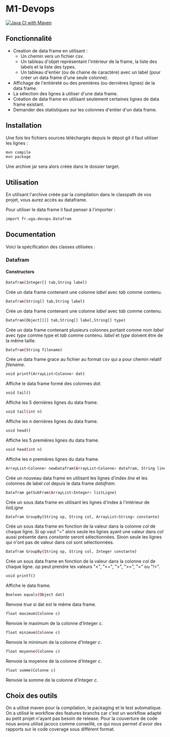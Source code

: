 # M1-Devops
[![Java CI with Maven](https://github.com/comtoist/M1-Devops/actions/workflows/maven.yml/badge.svg)](https://github.com/comtoist/M1-Devops/actions/workflows/maven.yml)

## Fonctionnalité

  - Creation de data frame en utilisant :
      * Un chemin vers un fichier csv.
      * Un tableau d'objet représentant l'intérieur de la frame, la liste des labels et la liste des types.
      * Un tableau d'entier (ou de chaine de caractère) avec un label (pour créer un data frame d'une seule colonne).
  - Affichage de l'entièreté ou des premières (ou dernières lignes) de la data frame.
  - La sélection des lignes à utiliser d'une data frame.
  - Création de data frame en utilisant seulement certaines lignes de data frame existant.
  - Demander des statistiques sur les colonnes d'entier d'un data frame.

## Installation

Une fois les fichiers sources téléchargés depuis le dépot git il faut utiliser les lignes :
```sh
mvn compile
mvn package
```

Une archive jar sera alors créée dans le dossier target.

## Utilisation

En utilisant l'archive créée par la compilation dans le classpath de vos projet, vous aurez accès au dataframe.

Pour utiliser le data frame il faut penser à l'importer :
```sh
import fr.uga.devops.Datafram
```

## Documentation
Voici la spécification des classes utilisées :

### Datafram

#### Constructors
```sh
Datafram(Integer[] tab,String label)
```
Crée un data frame contenant une colonne *label* avec *tab* comme contenu.

```sh
Datafram(String[] tab,String label)
```
Crée un data frame contenant une colonne *label* avec *tab* comme contenu.

```sh
Datafram(Object[][] tab,String[] label,String[] type)
```
Crée un data frame contenant plusieurs colonnes portant comme nom *label* avec *type* comme type et *tab* comme contenu.
*label* et *type* doivent être de la même taille.

```sh
Datafram(String filename)
```
Crée un data frame grace au fichier au format csv qui a pour chemin relatif *filename*.

```sh
void printf(ArrayList<Colonne> dat)
```
Affiche le data frame formé des colonnes *dat*.

```sh
void tail()
```
Affiche les 5 dernières lignes du data frame.

```sh
void tail(int n)
```
Affiche les *n* dernières lignes du data frame.

```sh
void head()
```
Affiche les 5 premières lignes du data frame.

```sh
void head(int n)
```
Affiche les n premières lignes du data frame.

```sh
ArrayList<Colonne> newDatafram(ArrayList<Colonne> datafram, String line, String col)
```
Crée un nouveau data frame en utilisant les lignes d'index *line* et les colonnes de label *col* depuis le data frame *datafram*.

```sh
Datafram getSubFram(ArrayList<Integer> listLigne)
```
Crée un sous data frame en utilisant les lignes d'index à l'intérieur de *listLigne*

```sh
Datafram GroupBy(String op, String col, ArrayList<String> constante)
```
Crée un sous data frame en fonction de la valeur dans la colonne *col* de chaque ligne.
Si *op* vaut "=" alors seule les lignes ayant une valeur dans *col* aussi présente dans *constante* seront sélectionnées.
Sinon seule les lignes qui n'ont pas de valeur dans col sont sélectionnées.

```sh
Datafram GroupBy(String op, String col, Integer constante)
```
Crée un sous data frame en fonction de la valeur dans la colonne *col* de chaque ligne.
*op* peut prendre les valeurs "<", "<=", ">", ">=", "=" ou "!=".

```sh
void printf()
```
Affiche le data frame.

```sh
Boolean equals(Object dat)
```
Renvoie *true* si dat est le même data frame.

```sh
float maximum(Colonne c)
```
Renvoie le maximum de la colonne d'Integer *c*.

```sh
float minimum(Colonne c)
```
Renvoie le minimum de la colonne d'Integer *c*.

```sh
float moyenne(Colonne c)
```
Renvoie la moyenne de la colonne d'Integer *c*.

```sh
float somme(Colonne c)
```
Renvoie la somme de la colonne d'Integer *c*.

## Choix des outils

On a utilisé maven pour la compilation, le packaging et le test automatique.
On a utilisé le workflow des features branchs car c'est un workflow adapté au petit projet n'ayant pas besoin de release.
Pour la couverture de code nous avons utilisé jacoco comme conseillé, ce qui nous permet d'avoir des rapports sur le code coverage sous différent format. 
